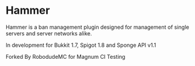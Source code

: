 Hammer
===============

Hammer is a ban management plugin designed for management of single servers and server networks alike.

In development for Bukkit 1.7, Spigot 1.8 and Sponge API v1.1

Forked By RobodudeMC for Magnum CI Testing

